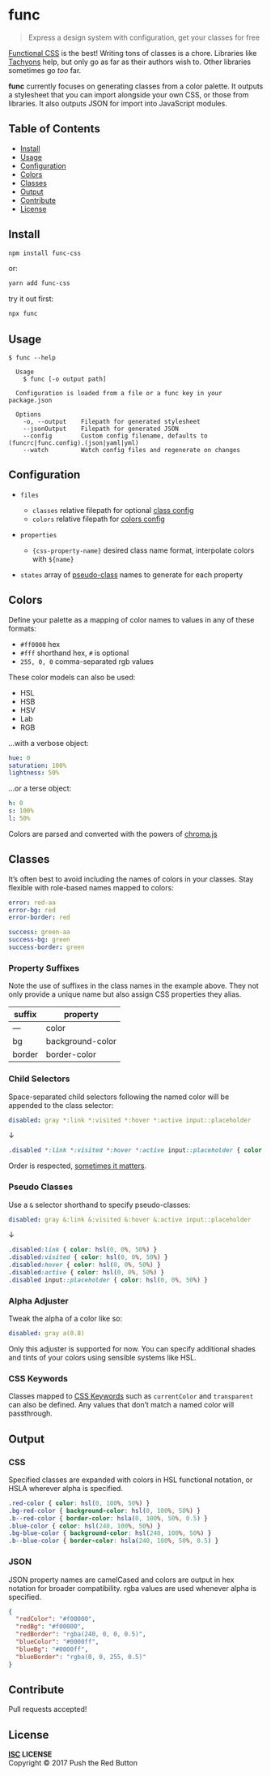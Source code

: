 func
====

> Express a design system with configuration, get your classes for free

[Functional CSS][functional-css] is the best! Writing tons of classes is a chore. Libraries like [Tachyons][] help, but only go as far as their authors wish to. Other libraries sometimes go _too_ far.

**func** currently focuses on generating classes from a color palette. It outputs a stylesheet that you can import alongside your own CSS, or those from libraries. It also outputs JSON for import into JavaScript modules.

Table of Contents
-----------------

- [Install](#install)
- [Usage](#usage)
- [Configuration](#configuration)
- [Colors](#colors)
- [Classes](#classes)
- [Output](#output)
- [Contribute](#contribute)
- [License](#license)

Install
-------

```sh
npm install func-css
```

or:

```sh
yarn add func-css
```

try it out first:

```sh
npx func
```

Usage
-----

```
$ func --help

  Usage
    $ func [-o output path]

  Configuration is loaded from a file or a func key in your package.json

  Options
    -o, --output    Filepath for generated stylesheet
    --jsonOutput    Filepath for generated JSON
    --config        Custom config filename, defaults to (funcrc|func.config).(json|yaml|yml)
    --watch         Watch config files and regenerate on changes
```

Configuration
-------------

- `files`

  - `classes` relative filepath for optional [class config](#classes)
  - `colors` relative filepath for [colors config](#colors)

- `properties`

  - `{css-property-name}` desired class name format, interpolate colors with `${name}`

- `states` array of [pseudo-class][] names to generate for each property

Colors
------

Define your palette as a mapping of color names to values in any of these formats:

- `#ff0000` hex
- `#fff` shorthand hex, `#` is optional
- `255, 0, 0` comma-separated rgb values

These color models can also be used:

- HSL
- HSB
- HSV
- Lab
- RGB

…with a verbose object:

```yaml
hue: 0
saturation: 100%
lightness: 50%
```

…or a terse object:

```yaml
h: 0
s: 100%
l: 50%
```

Colors are parsed and converted with the powers of [chroma.js][]

Classes
-------

It’s often best to avoid including the names of colors in your classes. Stay flexible with role-based names mapped to colors:

```yaml
error: red-aa
error-bg: red
error-border: red

success: green-aa
success-bg: green
success-border: green
```

### Property Suffixes

Note the use of suffixes in the class names in the example above. They not only provide a unique name but also assign CSS properties they alias.

|suffix   |property          |
|---------|------------------|
|—        |color             |
|bg       |background-color  |
|border   |border-color      |

### Child Selectors

Space-separated child selectors following the named color will be appended to the class selector:

```yaml
disabled: gray *:link *:visited *:hover *:active input::placeholder
```

↓

```css
.disabled *:link *:visited *:hover *:active input::placeholder { color: hsl(0, 0%, 50%) }
```

Order is respected, [sometimes it matters][lvha].

### Pseudo Classes

Use a `&` selector shorthand to specify pseudo-classes:

```yaml
disabled: gray &:link &:visited &:hover &:active input::placeholder
```

↓

```css
.disabled:link { color: hsl(0, 0%, 50%) }
.disabled:visited { color: hsl(0, 0%, 50%) }
.disabled:hover { color: hsl(0, 0%, 50%) }
.disabled:active { color: hsl(0, 0%, 50%) }
.disabled input::placeholder { color: hsl(0, 0%, 50%) }
```

### Alpha Adjuster

Tweak the alpha of a color like so:

```yaml
disabled: gray a(0.8)
```

Only this adjuster is supported for now. You can specify additional shades and tints of your colors using sensible systems like HSL.

### CSS Keywords

Classes mapped to [CSS Keywords][css-keywords] such as `currentColor` and `transparent` can also be defined. Any values that don’t match a named color will passthrough.

Output
------

### CSS

Specified classes are expanded with colors in HSL functional notation, or HSLA wherever alpha is specified.

```css
.red-color { color: hsl(0, 100%, 50%) }
.bg-red-color { background-color: hsl(0, 100%, 50%) }
.b--red-color { border-color: hsla(0, 100%, 50%, 0.5) }
.blue-color { color: hsl(240, 100%, 50%) }
.bg-blue-color { background-color: hsl(240, 100%, 50%) }
.b--blue-color { border-color: hsla(240, 100%, 50%, 0.5) }
```

### JSON

JSON property names are camelCased and colors are output in hex notation for broader compatibility. rgba values are used whenever alpha is specified.

```json
{
  "redColor": "#f00000",
  "redBg": "#f00000",
  "redBorder": "rgba(240, 0, 0, 0.5)",
  "blueColor": "#0000ff",
  "blueBg": "#0000ff",
  "blueBorder": "rgba(0, 0, 255, 0.5)"
}
```

Contribute
----------

Pull requests accepted!

License
-------

**[ISC](./LICENSE) LICENSE**  
Copyright &copy; 2017 Push the Red Button

[functional-css]: https://marcelosomers.com/writing/rationalizing-functional-css/
[tachyons]: https://tachyons.io/

[pseudo-class]: https://developer.mozilla.org/en-US/docs/Web/CSS/Pseudo-classes
[css-keywords]: https://developer.mozilla.org/en-US/docs/Web/CSS/color_value
[lvha]: https://meyerweb.com/eric/thoughts/2007/06/04/ordering-the-link-states/
[chroma.js]: http://gka.github.io/chroma.js/#quick-start
